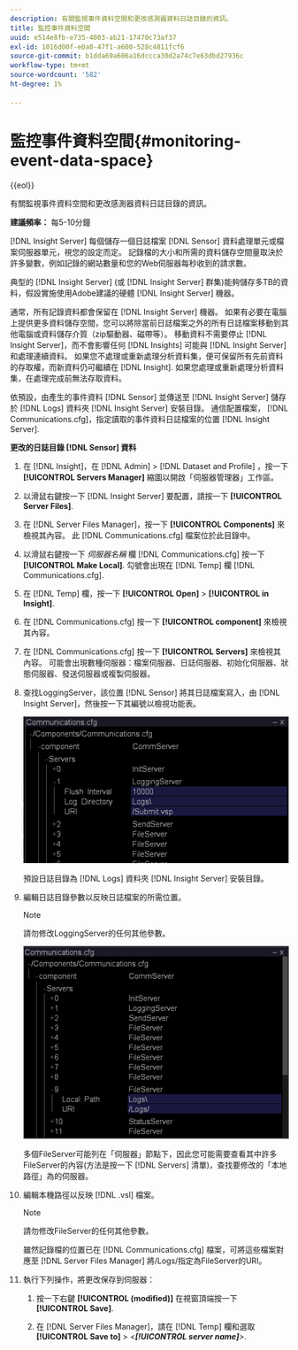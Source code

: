 ```yaml
---
description: 有關監視事件資料空間和更改感測器資料日誌目錄的資訊。
title: 監控事件資料空間
uuid: e514e8fb-e735-4003-ab21-17470c73af37
exl-id: 1016d00f-e0a0-47f1-a600-528c4811fcf6
source-git-commit: b1dda69a606a16dccca30d2a74c7e63dbd27936c
workflow-type: tm+mt
source-wordcount: '582'
ht-degree: 1%

---
```


# 監控事件資料空間{#monitoring-event-data-space}

{{eol}}

有關監視事件資料空間和更改感測器資料日誌目錄的資訊。

**建議頻率：** 每5-10分鐘

[!DNL Insight Server] 每個儲存一個日誌檔案 [!DNL Sensor] 資料處理單元或檔案伺服器單元，視您的設定而定。 記錄檔的大小和所需的資料儲存空間量取決於許多變數，例如記錄的網站數量和您的Web伺服器每秒收到的請求數。

典型的 [!DNL Insight Server] (或 [!DNL Insight Server] 群集)能夠儲存多TB的資料，假設實施使用Adobe建議的硬體 [!DNL Insight Server] 機器。

通常，所有記錄資料都會保留在 [!DNL Insight Server] 機器。 如果有必要在電腦上提供更多資料儲存空間，您可以將除當前日誌檔案之外的所有日誌檔案移動到其他電腦或資料儲存介質（zip驅動器、磁帶等）。 移動資料不需要停止 [!DNL Insight Server]，而不會影響任何 [!DNL Insights] 可能與 [!DNL Insight Server] 和處理連續資料。 如果您不處理或重新處理分析資料集，便可保留所有先前資料的存取權，而新資料仍可繼續在 [!DNL Insight]. 如果您處理或重新處理分析資料集，在處理完成前無法存取資料。

依預設，由產生的事件資料 [!DNL Sensor] 並傳送至 [!DNL Insight Server] 儲存於 [!DNL Logs] 資料夾 [!DNL Insight Server] 安裝目錄。 通信配置檔案， [!DNL Communications.cfg]，指定讀取的事件資料日誌檔案的位置 [!DNL Insight Server].

**更改的日誌目錄 [!DNL Sensor] 資料**

1. 在 [!DNL Insight]，在 [!DNL Admin] > [!DNL Dataset and Profile] ，按一下 **[!UICONTROL Servers Manager]** 縮圖以開啟「伺服器管理器」工作區。
1. 以滑鼠右鍵按一下 [!DNL Insight Server] 要配置，請按一下 **[!UICONTROL Server Files]**.
1. 在 [!DNL Server Files Manager]，按一下 **[!UICONTROL Components]** 來檢視其內容。 此 [!DNL Communications.cfg] 檔案位於此目錄中。
1. 以滑鼠右鍵按一下 *伺服器名稱* 欄 [!DNL Communications.cfg] 按一下 **[!UICONTROL Make Local]**. 勾號會出現在 [!DNL Temp] 欄 [!DNL Communications.cfg].
1. 在 [!DNL Temp] 欄，按一下 **[!UICONTROL Open]** > **[!UICONTROL in Insight]**.
1. 在 [!DNL Communications.cfg] 按一下 **[!UICONTROL component]** 來檢視其內容。
1. 在 [!DNL Communications.cfg] 按一下 **[!UICONTROL Servers]** 來檢視其內容。 可能會出現數種伺服器：檔案伺服器、日誌伺服器、初始化伺服器、狀態伺服器、發送伺服器或複製伺服器。
1. 查找LoggingServer，該位置 [!DNL Sensor] 將其日誌檔案寫入，由 [!DNL Insight Server]，然後按一下其編號以檢視功能表。

   ![步驟資訊](assets/cfg_communications_examplevalues_logging.png)

   預設日誌目錄為 [!DNL Logs] 資料夾 [!DNL Insight Server] 安裝目錄。

1. 編輯日誌目錄參數以反映日誌檔案的所需位置。

   >[!NOTE]
   >
   >請勿修改LoggingServer的任何其他參數。

   ![](assets/cfg_communicates_logslocalpath_egvalues.png)

   多個FileServer可能列在「伺服器」節點下，因此您可能需要查看其中許多FileServer的內容(方法是按一下 [!DNL Servers] 清單)，查找要修改的「本地路徑」為的伺服器。

1. 編輯本機路徑以反映 [!DNL .vsl] 檔案。

   >[!NOTE]
   >
   >請勿修改FileServer的任何其他參數。

   雖然記錄檔的位置已在 [!DNL Communications.cfg] 檔案，可將這些檔案對應至 [!DNL Server Files Manager] 將/Logs/指定為FileServer的URI。

1. 執行下列操作，將更改保存到伺服器：

   1. 按一下右鍵 **[!UICONTROL (modified)]** 在視窗頂端按一下 **[!UICONTROL Save]**.

   1. 在 [!DNL Server Files Manager]，請在 [!DNL Temp] 欄和選取 **[!UICONTROL Save to]** > *&lt;**[!UICONTROL server name]**>*.
